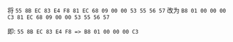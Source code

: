 将
`55 8B EC 83 E4 F8 81 EC 68 09 00 00 53 55 56 57`
改为
`B8 01 00 00 00 C3 81 EC 68 09 00 00 53 55 56 57`

即: `55 8B EC 83 E4 F8 => B8 01 00 00 00 C3`
